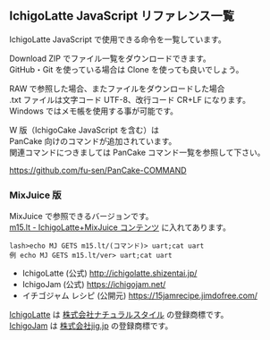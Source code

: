## IchigoLatte JavaScript リファレンス一覧

IchigoLatte JavaScript で使用できる命令を一覧しています。

Download ZIP でファイル一覧をダウンロードできます。\
GitHub・Git を使っている場合は Clone を使っても良いでしょう。

RAW で参照した場合、またファイルをダウンロードした場合\
.txt ファイルは文字コード UTF-8、改行コード CR+LF になります。\
Windows ではメモ帳を使用する事が可能です。

W 版（IchigoCake JavaScript を含む）は\
PanCake 向けのコマンドが追加されています。\
関連コマンドにつきましては PanCake コマンド一覧を参照して下さい。

https://github.com/fu-sen/PanCake-COMMAND

### MixJuice 版

MixJuice で参照できるバージョンです。\
[m15.lt - IchigoLatte+MixJuice コンテンツ](https://github.com/fu-sen/m15.lt) に入れてあります。

```
lash>echo MJ GETS m15.lt/(コマンド)> uart;cat uart
例 echo MJ GETS m15.lt/ver> uart;cat uart
```

* IchigoLatte (公式) http://ichigolatte.shizentai.jp/
* IchigoJam (公式) https://ichigojam.net/
* イチゴジャム レシピ (公開元) https://15jamrecipe.jimdofree.com/

[IchigoLatte](http://ichigolatte.shizentai.jp/) は [株式会社ナチュラルスタイル](https://na-s.jp/) の登録商標です。\
[IchigoJam](https://ichigojam.net/) は [株式会社jig.jp](https://jig.jp/) の登録商標です。
